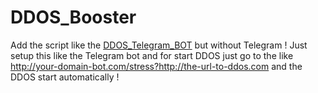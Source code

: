 # DDOS_Booster

Add the script like the [DDOS_Telegram_BOT](https://github.com/Mehliug-git/DDOS_Telegram_BOT) but without Telegram ! 
Just setup this like the Telegram bot and for start DDOS just go to the like http://your-domain-bot.com/stress?http://the-url-to-ddos.com and the DDOS start automatically !

